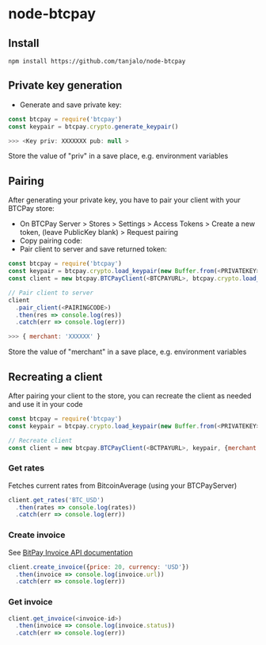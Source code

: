 # node-btcpay

## Install
```shell
npm install https://github.com/tanjalo/node-btcpay
```

## Private key generation
* Generate and save private key:
```js
const btcpay = require('btcpay')
const keypair = btcpay.crypto.generate_keypair()

>>> <Key priv: XXXXXXX pub: null >
```

Store the value of "priv" in a save place, e.g. environment variables

## Pairing

After generating your private key, you have to pair your client with your BTCPay store:

* On BTCPay Server > Stores > Settings > Access Tokens > Create a new token, (leave PublicKey blank) > Request pairing
* Copy pairing code:
* Pair client to server and save returned token:
```js
const btcpay = require('btcpay')
const keypair = btcpay.crypto.load_keypair(new Buffer.from(<PRIVATEKEY>, 'hex'))
const client = new btcpay.BTCPayClient(<BTCPAYURL>, btcpay.crypto.load_keypair(Buffer.from(<PRIVATEKEY>, 'hex')))

// Pair client to server
client
  .pair_client(<PAIRINGCODE>)
  .then(res => console.log(res))
  .catch(err => console.log(err))

>>> { merchant: 'XXXXXX' }
```
Store the value of "merchant" in a save place, e.g. environment variables

## Recreating a client
After pairing your client to the store, you can recreate the client as needed and use it in your code
```js
const btcpay = require('btcpay')
const keypair = btcpay.crypto.load_keypair(new Buffer.from(<PRIVATEKEY>, 'hex'))

// Recreate client
const client = new btcpay.BTCPayClient(<BCTPAYURL>, keypair, {merchant: <MERCHANT>})
```

### Get rates
Fetches current rates from BitcoinAverage (using your BTCPayServer)
```js
client.get_rates('BTC_USD')
  .then(rates => console.log(rates))
  .catch(err => console.log(err))
```

### Create invoice
See [BitPay Invoice API documentation](https://bitpay.com/api#resource-Invoices)
```js
client.create_invoice({price: 20, currency: 'USD'})
  .then(invoice => console.log(invoice.url))
  .catch(err => console.log(err))
```

### Get invoice
```js
client.get_invoice(<invoice-id>)
  .then(invoice => console.log(invoice.status))
  .catch(err => console.log(err))
```